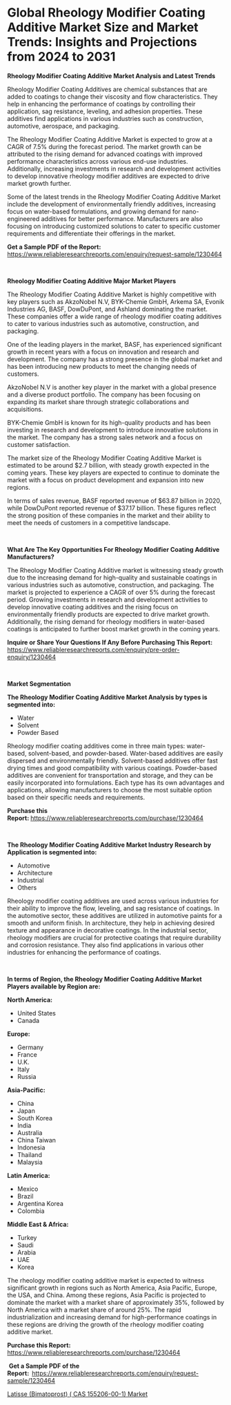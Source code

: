 <p><h1>Global Rheology Modifier Coating Additive Market Size and Market Trends: Insights and Projections from 2024 to 2031</h1></p><p><strong>Rheology Modifier Coating Additive Market Analysis and Latest Trends</strong></p>
<p><p>Rheology Modifier Coating Additives are chemical substances that are added to coatings to change their viscosity and flow characteristics. They help in enhancing the performance of coatings by controlling their application, sag resistance, leveling, and adhesion properties. These additives find applications in various industries such as construction, automotive, aerospace, and packaging.</p><p>The Rheology Modifier Coating Additive Market is expected to grow at a CAGR of 7.5% during the forecast period. The market growth can be attributed to the rising demand for advanced coatings with improved performance characteristics across various end-use industries. Additionally, increasing investments in research and development activities to develop innovative rheology modifier additives are expected to drive market growth further.</p><p>Some of the latest trends in the Rheology Modifier Coating Additive Market include the development of environmentally friendly additives, increasing focus on water-based formulations, and growing demand for nano-engineered additives for better performance. Manufacturers are also focusing on introducing customized solutions to cater to specific customer requirements and differentiate their offerings in the market.</p></p>
<p><strong>Get a Sample PDF of the Report:&nbsp;</strong> <a href="https://www.reliableresearchreports.com/enquiry/request-sample/1230464">https://www.reliableresearchreports.com/enquiry/request-sample/1230464</a></p>
<p>&nbsp;</p>
<p><strong>Rheology Modifier Coating Additive Major Market Players</strong></p>
<p><p>The Rheology Modifier Coating Additive Market is highly competitive with key players such as AkzoNobel N.V, BYK-Chemie GmbH, Arkema SA, Evonik Industries AG, BASF, DowDuPont, and Ashland dominating the market. These companies offer a wide range of rheology modifier coating additives to cater to various industries such as automotive, construction, and packaging.</p><p>One of the leading players in the market, BASF, has experienced significant growth in recent years with a focus on innovation and research and development. The company has a strong presence in the global market and has been introducing new products to meet the changing needs of customers.</p><p>AkzoNobel N.V is another key player in the market with a global presence and a diverse product portfolio. The company has been focusing on expanding its market share through strategic collaborations and acquisitions.</p><p>BYK-Chemie GmbH is known for its high-quality products and has been investing in research and development to introduce innovative solutions in the market. The company has a strong sales network and a focus on customer satisfaction.</p><p>The market size of the Rheology Modifier Coating Additive Market is estimated to be around $2.7 billion, with steady growth expected in the coming years. These key players are expected to continue to dominate the market with a focus on product development and expansion into new regions.</p><p>In terms of sales revenue, BASF reported revenue of $63.87 billion in 2020, while DowDuPont reported revenue of $37.17 billion. These figures reflect the strong position of these companies in the market and their ability to meet the needs of customers in a competitive landscape.</p></p>
<p>&nbsp;</p>
<p><strong>What Are The Key Opportunities For Rheology Modifier Coating Additive Manufacturers?</strong></p>
<p><p>The Rheology Modifier Coating Additive market is witnessing steady growth due to the increasing demand for high-quality and sustainable coatings in various industries such as automotive, construction, and packaging. The market is projected to experience a CAGR of over 5% during the forecast period. Growing investments in research and development activities to develop innovative coating additives and the rising focus on environmentally friendly products are expected to drive market growth. Additionally, the rising demand for rheology modifiers in water-based coatings is anticipated to further boost market growth in the coming years.</p></p>
<p><strong>Inquire or Share Your Questions If Any Before Purchasing This Report:</strong> <a href="https://www.reliableresearchreports.com/enquiry/pre-order-enquiry/1230464">https://www.reliableresearchreports.com/enquiry/pre-order-enquiry/1230464</a></p>
<p>&nbsp;</p>
<p><strong>Market Segmentation</strong></p>
<p><strong>The Rheology Modifier Coating Additive Market Analysis by types is segmented into:</strong></p>
<p><ul><li>Water</li><li>Solvent</li><li>Powder Based</li></ul></p>
<p><p>Rheology modifier coating additives come in three main types: water-based, solvent-based, and powder-based. Water-based additives are easily dispersed and environmentally friendly. Solvent-based additives offer fast drying times and good compatibility with various coatings. Powder-based additives are convenient for transportation and storage, and they can be easily incorporated into formulations. Each type has its own advantages and applications, allowing manufacturers to choose the most suitable option based on their specific needs and requirements.</p></p>
<p><strong>Purchase this Report:&nbsp;</strong><a href="https://www.reliableresearchreports.com/purchase/1230464">https://www.reliableresearchreports.com/purchase/1230464</a></p>
<p>&nbsp;</p>
<p><strong>The Rheology Modifier Coating Additive Market Industry Research by Application is segmented into:</strong></p>
<p><ul><li>Automotive</li><li>Architecture</li><li>Industrial</li><li>Others</li></ul></p>
<p><p>Rheology modifier coating additives are used across various industries for their ability to improve the flow, leveling, and sag resistance of coatings. In the automotive sector, these additives are utilized in automotive paints for a smooth and uniform finish. In architecture, they help in achieving desired texture and appearance in decorative coatings. In the industrial sector, rheology modifiers are crucial for protective coatings that require durability and corrosion resistance. They also find applications in various other industries for enhancing the performance of coatings.</p></p>
<p>&nbsp;</p>
<p><strong>In terms of Region, the Rheology Modifier Coating Additive Market Players available by Region are:</strong></p>
<p>
    <p> <strong> North America: </strong>
        <ul>
            <li>United States</li>
            <li>Canada</li>
        </ul>
        </p> 
    <p> <strong> Europe: </strong>
        <ul>
            <li>Germany</li>
            <li>France</li>
            <li>U.K.</li>
            <li>Italy</li>
            <li>Russia</li>
        </ul>
        </p> 
    <p> <strong> Asia-Pacific: </strong>
        <ul>
            <li>China</li>
            <li>Japan</li>
            <li>South Korea</li>
            <li>India</li>
            <li>Australia</li>
            <li>China Taiwan</li>
            <li>Indonesia</li>
            <li>Thailand</li>
            <li>Malaysia</li>
        </ul>
        </p> 
    <p> <strong> Latin America: </strong>
        <ul>
            <li>Mexico</li>
            <li>Brazil</li>
            <li>Argentina Korea</li>
            <li>Colombia</li>
        </ul>
        </p> 
    <p> <strong> Middle East & Africa: </strong>
        <ul>
            <li>Turkey</li>
            <li>Saudi</li>
            <li>Arabia</li>
            <li>UAE</li>
            <li>Korea</li>
        </ul>
    </p>
    </p>
<p><p>The rheology modifier coating additive market is expected to witness significant growth in regions such as North America, Asia Pacific, Europe, the USA, and China. Among these regions, Asia Pacific is projected to dominate the market with a market share of approximately 35%, followed by North America with a market share of around 25%. The rapid industrialization and increasing demand for high-performance coatings in these regions are driving the growth of the rheology modifier coating additive market.</p></p>
<p><strong>Purchase this Report: </strong><a href="https://www.reliableresearchreports.com/purchase/1230464">https://www.reliableresearchreports.com/purchase/1230464</a></p>
<p>&nbsp;<strong>Get a Sample PDF of the Report:&nbsp;&nbsp;</strong><a href="https://www.reliableresearchreports.com/enquiry/request-sample/1230464">https://www.reliableresearchreports.com/enquiry/request-sample/1230464</a></p>
<p><strong></strong></p>
<p><p><a href="https://carnation-joke-41f.notion.site/Global-Latisse-Bimatoprost-CAS-155206-00-1-Market-by-Types-Applications-and-Major-Players-wi-0993f8093a5c4e95bbc7dc7121ce72a8">Latisse (Bimatoprost) ( CAS 155206-00-1) Market</a></p></p>